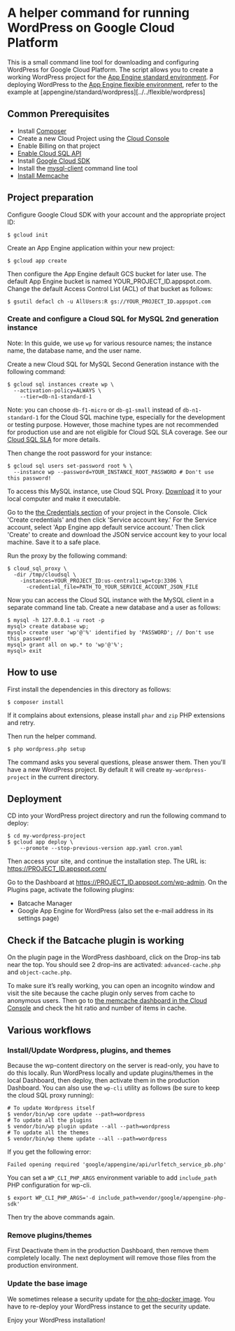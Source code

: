 # A helper command for running WordPress on Google Cloud Platform

This is a small command line tool for downloading and configuring
WordPress for Google Cloud Platform. The script allows you to create a
working WordPress project for the
[App Engine standard environment][appengine-standard]. For deploying
WordPress to the [App Engine flexible environment][appengine-flexible],
refer to the example at [appengine/standard/wordpress][../../flexible/wordpress]

## Common Prerequisites

* Install [Composer][composer]
* Create a new Cloud Project using the [Cloud Console][cloud-console]
* Enable Billing on that project
* [Enable Cloud SQL API][cloud-sql-api-enable]
* Install [Google Cloud SDK][gcloud-sdk]
* Install the [mysql-client][mysql-client] command line tool
* [Install Memcache][memcache-installation]

## Project preparation

Configure Google Cloud SDK with your account and the appropriate project ID:

```
$ gcloud init
```

Create an App Engine application within your new project:

```
$ gcloud app create
```

Then configure the App Engine default GCS bucket for later use. The default App
Engine bucket is named YOUR_PROJECT_ID.appspot.com. Change the default Access
Control List (ACL) of that bucket as follows:

```
$ gsutil defacl ch -u AllUsers:R gs://YOUR_PROJECT_ID.appspot.com
```

### Create and configure a Cloud SQL for MySQL 2nd generation instance

Note: In this guide, we use `wp` for various resource names; the instance
name, the database name, and the user name.

Create a new Cloud SQL for MySQL Second Generation instance with the following
command:

```
$ gcloud sql instances create wp \
  --activation-policy=ALWAYS \
    --tier=db-n1-standard-1
```

Note: you can choose `db-f1-micro` or `db-g1-small` instead of
`db-n1-standard-1` for the Cloud SQL machine type, especially for the
development or testing purpose. However, those machine types are not
recommended for production use and are not eligible for Cloud SQL SLA
coverage. See our [Cloud SQL SLA](https://cloud.google.com/sql/sla)
for more details.

Then change the root password for your instance:

```
$ gcloud sql users set-password root % \
  --instance wp --password=YOUR_INSTANCE_ROOT_PASSWORD # Don't use this password!
```

To access this MySQL instance, use Cloud SQL Proxy. [Download][cloud-sql-proxy-download]
it to your local computer and make it executable.

Go to the [the Credentials section][credentials-section] of your project in the
Console. Click 'Create credentials' and then click 'Service account key.' For
the Service account, select 'App Engine app default service account.' Then
click 'Create' to create and download the JSON service account key to your
local machine. Save it to a safe place.

Run the proxy by the following command:

```
$ cloud_sql_proxy \
  -dir /tmp/cloudsql \
    -instances=YOUR_PROJECT_ID:us-central1:wp=tcp:3306 \
      -credential_file=PATH_TO_YOUR_SERVICE_ACCOUNT_JSON_FILE
```

Now you can access the Cloud SQL instance with the MySQL client in a separate
command line tab. Create a new database and a user as follows:

```
$ mysql -h 127.0.0.1 -u root -p
mysql> create database wp;
mysql> create user 'wp'@'%' identified by 'PASSWORD'; // Don't use this password!
mysql> grant all on wp.* to 'wp'@'%';
mysql> exit
```

## How to use

First install the dependencies in this directory as follows:

```
$ composer install
```

If it complains about extensions, please install `phar` and `zip` PHP
extensions and retry.

Then run the helper command.

```
$ php wordpress.php setup
```

The command asks you several questions, please answer them. Then you'll have a
new WordPress project. By default it will create `my-wordpress-project` in the
current directory.

## Deployment

CD into your WordPress project directory and run the following command to
deploy:

```
$ cd my-wordpress-project
$ gcloud app deploy \
    --promote --stop-previous-version app.yaml cron.yaml
```

Then access your site, and continue the installation step. The URL is:
https://PROJECT_ID.appspot.com/

Go to the Dashboard at https://PROJECT_ID.appspot.com/wp-admin. On the Plugins page, activate the following
plugins:

  - Batcache Manager
  - Google App Engine for WordPress (also set the e-mail address in its
    settings page)

## Check if the Batcache plugin is working

On the plugin page in the WordPress dashboard, click on the Drop-ins tab near
the top. You should see 2 drop-ins are activated: `advanced-cache.php` and
`object-cache.php`.

To make sure it’s really working, you can open an incognito window and
visit the site because the cache plugin only serves from cache to
anonymous users. Then go to
[the memcache dashboard in the Cloud Console][memcache-dashboard] and
check the hit ratio and number of items in cache.

## Various workflows

### Install/Update Wordpress, plugins, and themes

Because the wp-content directory on the server is read-only, you have
to do this locally. Run WordPress locally and update plugins/themes in
the local Dashboard, then deploy, then activate them in the production
Dashboard. You can also use the `wp-cli` utility as follows (be sure to keep
the cloud SQL proxy running):

```
# To update Wordpress itself
$ vendor/bin/wp core update --path=wordpress
# To update all the plugins
$ vendor/bin/wp plugin update --all --path=wordpress
# To update all the themes
$ vendor/bin/wp theme update --all --path=wordpress
```

If you get the following error:

```
Failed opening required 'google/appengine/api/urlfetch_service_pb.php'
```

You can set a `WP_CLI_PHP_ARGS` environment variable to add
`include_path` PHP configuration for wp-cli.

```
$ export WP_CLI_PHP_ARGS='-d include_path=vendor/google/appengine-php-sdk'
```

Then try the above commands again.

### Remove plugins/themes

First Deactivate them in the production Dashboard, then remove them
completely locally. The next deployment will remove those files from
the production environment.

### Update the base image

We sometimes release a security update for
[the php-docker image][php-docker]. You have to re-deploy your
WordPress instance to get the security update.

Enjoy your WordPress installation!

[appengine-standard]: https://cloud.google.com/appengine/docs/about-the-standard-environment
[appengine-flexible]: https://cloud.google.com/appengine/docs/flexible/
[sql-settings]: https://console.cloud.google.com/sql/instances
[memcache-dashboard]: https://console.cloud.google.com/appengine/memcache
[memcache-installation]: https://www.digitalocean.com/community/tutorials/how-to-install-and-use-memcache-on-ubuntu-12-04#install-memcache
[mysql-client]: https://dev.mysql.com/doc/refman/5.7/en/mysql.html
[composer]: https://getcomposer.org/
[cloud-console]: https://console.cloud.google.com/
[cloud-storage-console]: https://www.console.cloud.google.com/storage
[cloud-sql-api-enable]: https://console.cloud.google.com/flows/enableapi?apiid=sqladmin
[app-engine-setting]: https://console.cloud.google.com/appengine/settings
[gcloud-sdk]: https://cloud.google.com/sdk/
[cloud-sql-proxy-download]: https://cloud.google.com/sql/docs/mysql/connect-external-app#install
[credentials-section]: https://console.cloud.google.com/apis/credentials/
[php-docker]: https://github.com/googlecloudplatform/php-docker
